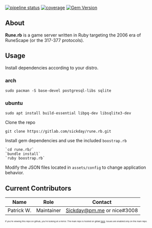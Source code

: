 [![pipeline status](https://gitlab.com/sickday/rune.rb/badges/master/pipeline.svg)](https://gitlab.com/sickday/rune.rb/-/commits/master)
[![coverage](https://gitlab.com/sickday/rune.rb/badges/master/coverage.svg?job=test_app)](https://rubydoc.info/gems/rune.rb)
[![Gem Version](https://badge.fury.io/rb/rune.rb.svg)](https://badge.fury.io/rb/rune.rb)
## About

**Rune.rb** is a game server written in Ruby targeting the 2006 era of RuneScape (or the 317-377 protocols).

## Usage

Install dependencies according to your distro.

### arch
`sudo pacman -S base-devel postgresql-libs sqlite`

### ubuntu
`sudo apt install build-essential libpq-dev libsqlite3-dev`

Clone the repo
```shell
git clone https://gitlab.com/sickday/rune.rb.git
```

Install gem dependencies and use the included `boostrap.rb`
```shell
`cd rune.rb/`
`bundle install`
`ruby boostrap.rb`
```

Modify the JSON files located in `assets/config` to change application behavior.


## Current Contributors

| Name | Role | Contact |
| ----------- | ---- | ------- |
| Patrick W. | Maintainer | Sickday@pm.me or nice#3008 |

<sub><sub><sub><sub>If you're viewing this repo on github, you're looking at a mirror. The main repo is hosted on gitlab [here](https://gitlab.com/sickday/rune.rb). Issues are enabled only on the main repo.

